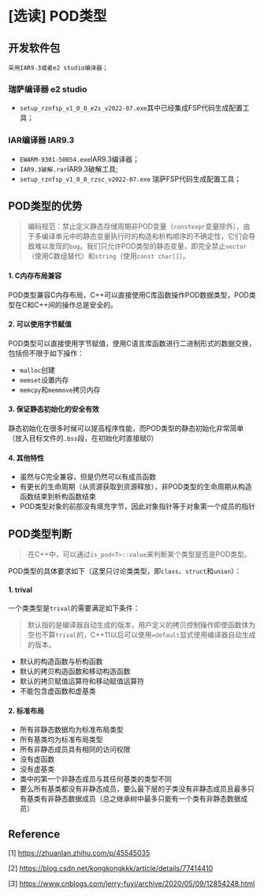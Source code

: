 # [选读] POD类型

## 开发软件包

    采用IAR9.3或者e2 studio编译器；

### 瑞萨编译器 e2 studio

* `setup_rznfsp_v1_0_0_e2s_v2022-07.exe`其中已经集成FSP代码生成配置工具；

### IAR编译器 IAR9.3

* `EWARM-9301-50054.exe`IAR9.3编译器；
* `IAR9.3破解.rar`IAR9.3破解工具;
* `setup_rznfsp_v1_0_0_rzsc_v2022-07.exe` 瑞萨FSP代码生成配置工具；

## POD类型的优势

> 编码规范：禁止定义静态存储周期非POD变量（`constexpr`变量除外），由于多编译单元中的静态变量执行时的构造和析构顺序的不确定性，它们会导致难以发现的`bug`。我们只允许POD类型的静态变量，即完全禁止`vector`（使用C数组替代）和`string`（使用`const char[]`）。

#### 1. C内存布局兼容

POD类型兼容C内存布局，C++可以直接使用C库函数操作POD数据类型，POD类型在C和C++间的操作总是安全的。

#### 2. 可以使用字节赋值

POD类型可以直接使用字节赋值，使用C语言库函数进行二进制形式的数据交换，包括但不限于如下操作：

* `malloc`创建
* `memset`设置内存
* `memcpy`和`memmove`拷贝内存

#### 3. 保证静态初始化的安全有效

静态初始化在很多时候可以提高程序性能，而POD类型的静态初始化非常简单（放入目标文件的`.bss`段，在初始化时直接赋0）

#### 4. 其他特性

* 虽然与C完全兼容，但是仍然可以有成员函数
* 有更长的生命周期（从资源获取到资源释放），非POD类型的生命周期从构造函数结束到析构函数结束
* POD类型对象的前部没有填充字节，因此对象指针等于对象第一个成员的指针

## POD类型判断

>  在C++中，可以通过`is_pod<T>::value`来判断某个类型是否是POD类型。

POD类型的具体要求如下（这里只讨论类类型，即`class`、`struct`和`union`）：

#### 1. trival

一个类类型是`trival`的需要满足如下条件：

> 默认指的是编译器自动生成的版本，用户定义的拷贝控制操作即使函数体为空也不算`trival`的，C++11以后可以使用`=default`显式使用编译器自动生成的版本。

* 默认的构造函数与析构函数
* 默认的拷贝构造函数和移动构造函数
* 默认的拷贝赋值运算符和移动赋值运算符
* 不能包含虚函数和虚基类

#### 2. 标准布局

* 所有非静态数据均为标准布局类型
* 所有基类均为标准布局类型
* 所有非静态成员具有相同的访问权限
* 没有虚函数
* 没有虚基类
* 类中的第一个非静态成员与其任何基类的类型不同
* 要么所有基类都没有非静态成员，要么最下层的子类没有非静态成员且最多只有基类有非静态数据成员（总之继承树中最多只能有一个类有非静态数据成员）

## Reference

[1] https://zhuanlan.zhihu.com/p/45545035

[2] https://blog.csdn.net/kongkongkkk/article/details/77414410

[3] https://www.cnblogs.com/jerry-fuyi/archive/2020/05/09/12854248.html